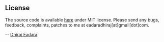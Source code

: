 ## License

The source code is available [here](https://github.com/eadaradhiraj/kyoto-harvard-transliteration) under MIT license. Please send any bugs, feedback, complaints, patches to me at eadaradhiraj[at]gmail[dot]com.

-- [Dhiraj Eadara](https://github.com/eadaradhiraj)
